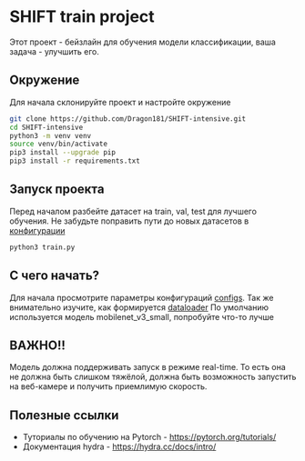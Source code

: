 # SHIFT train project
Этот проект - бейзлайн для обучения модели классификации, ваша задача - улучшить его.

## Окружение
Для начала склонируйте проект и настройте окружение
```bash
git clone https://github.com/Dragon181/SHIFT-intensive.git
cd SHIFT-intensive
python3 -m venv venv
source venv/bin/activate
pip3 install --upgrade pip
pip3 install -r requirements.txt
```

## Запуск проекта
Перед началом разбейте датасет на train, val, test для лучшего обучения.
Не забудьте поправить пути до новых датасетов в [конфигурации](conf/data/sign_train.yaml)
```bash
python3 train.py
```

## С чего начать?
Для начала просмотрите параметры конфигураций [configs](conf/).
Так же внимательно изучите, как формируется [dataloader](srcs/data_loader/data_loaders.py)
По умолчанию используется модель mobilenet_v3_small, попробуйте что-то лучше

## ВАЖНО!!
Модель должна поддерживать запуск в режиме real-time.
То есть она не должна быть слишком тяжёлой, должна быть возможность запустить на веб-камере и получить приемлимую скорость.

## Полезные ссылки
- Туториалы по обучению на Pytorch - https://pytorch.org/tutorials/
- Документация hydra - https://hydra.cc/docs/intro/